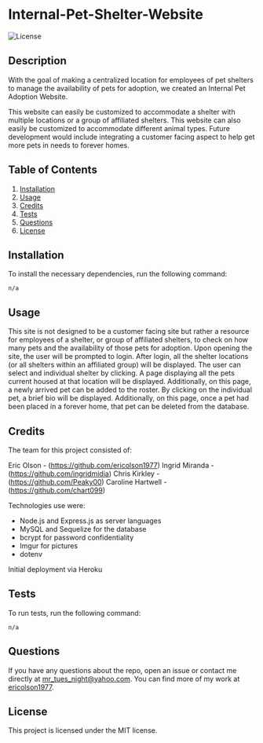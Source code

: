 # Internal-Pet-Shelter-Website
![License](https://img.shields.io/badge/License-MIT-yellow.svg)

## Description
With the goal of making a centralized location for employees of pet shelters to manage the availability of pets for adoption, we created an Internal Pet Adoption Website. 

This website can easily be customized to accommodate a shelter with multiple locations or a group of affiliated shelters. This website can also easily be customized to accommodate different animal types.
Future development would include integrating a customer facing aspect to help get more pets in needs to forever homes. 

## Table of Contents
1. [Installation](#installation)
2. [Usage](#usage)
3. [Credits](#credits)
4. [Tests](#tests)
5. [Questions](#questions)
6. [License](#license)

## Installation
To install the necessary dependencies, run the following command:
    
    n/a

## Usage
This site is not designed to be a customer facing site but rather a resource for employees of a shelter, or group of affiliated shelters, to check on how many pets and the availability of those pets for adoption. Upon opening the site, the user will be prompted to login. After login, all the shelter locations (or all shelters within an affiliated group) will be displayed. The user can select and individual shelter by clicking. A page displaying all the pets current housed at that location will be displayed. Additionally, on this page, a newly arrived pet can be added to the roster. By clicking on the individual pet, a brief bio will be displayed. Additionally, on this page, once a pet had been placed in a forever home, that pet can be deleted from the database.

## Credits
The team for this project consisted of:

Eric Olson - (https://github.com/ericolson1977)
Ingrid Miranda - (https://github.com/ingridmidia)
Chris Kirkley - (https://github.com/Peaky00)
Caroline Hartwell - (https://github.com/chart099)

Technologies use were:

- Node.js and Express.js as server languages
- MySQL and Sequelize for the database
- bcrypt for password confidentiality
- Imgur for pictures
- dotenv 

Initial deployment via Heroku

## Tests
To run tests, run the following command:
    
    n/a

## Questions
If you have any questions about the repo, open an issue or contact me directly at mr_tues_night@yahoo.com. You can find more of my work at [ericolson1977](https://github.com/ericolson1977).

## License
  This project is licensed under the MIT license.
